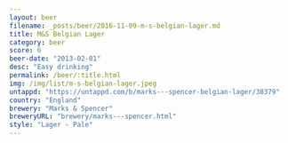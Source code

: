 ```yaml
---
layout: beer
filename: _posts/beer/2016-11-09-m-s-belgian-lager.md
title: M&S Belgian Lager
category: beer
score: 6
beer-date: "2013-02-01"
desc: "Easy drinking"
permalink: /beer/:title.html
img: /img/list/m-s-belgian-lager.jpeg
untappd: "https://untappd.com/b/marks---spencer-belgian-lager/38379"
country: "England"
brewery: "Marks & Spencer"
breweryURL: "brewery/marks---spencer.html"
style: "Lager - Pale"
---
```

